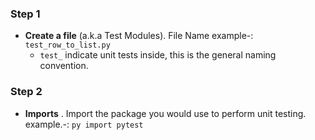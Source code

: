 ### Step 1
* **Create a file** (a.k.a Test Modules). File Name example-: `test_row_to_list.py`
  * `test_` indicate unit tests inside, this is the general naming convention.

### Step 2 
* **Imports** . Import the package you  would use to perform unit testing. example.-: ```py import pytest ```
